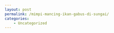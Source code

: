 ```yaml
---
layout: post
permalink: /mimpi-mancing-ikan-gabus-di-sungai/
categories:
    - Uncategorized
---
```


